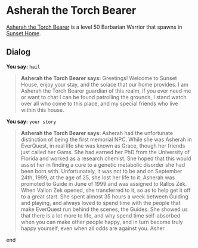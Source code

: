# Asherah the Torch Bearer



[Asherah the Torch Bearer](/npc/26029) is a level 50 Barbarian Warrior that spawns in [Sunset Home](/zone/26).



## Dialog

**You say:** `hail`



>**Asherah the Torch Bearer says:** Greetings! Welcome to Sunset House, enjoy your stay, and the solace that our home provides. I am Asherah the Torch Bearer guardian of this realm, if you ever need me or want to chat I can be found patrolling the grounds, I stand watch over all who come to this place, and my special friends who live within this house.

**You say:** `your story`



>**Asherah the Torch Bearer says:** Asherah had the unfortunate distinction of being the first memorial NPC. While she was Asherah in EverQuest, in real life she was known as Grace, though her friends just called her Gams. She had earned her PhD from the University of Florida and worked as a research chemist. She hoped that this would assist her in finding a cure to a genetic metabolic disorder she had been born with. Unfortunately, it was not to be and on September 24th, 1999, at the age of 25, she lost her life to it. Asherah was promoted to Guide in June of 1999 and was assigned to Rallos Zek. When Vallon Zek opened, she transferred to it, so as to help get it off to a great start. She spent almost 35 hours a week between Guiding and playing, and always loved to spend time with the people that make EverQuest run behind the scenes, the Guides. She showed us that there is a lot more to life, and why spend time self-absorbed when you can make other people happy, and in turn become truly happy yourself, even when all odds are against you. Asher



end



